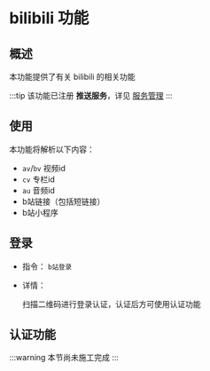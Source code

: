 # bilibili 功能

## 概述

本功能提供了有关 bilibili 的相关功能

:::tip
该功能已注册 **推送服务**，详见 [服务管理](../admin/task_manager.md)
:::

## 使用

本功能将解析以下内容：

- `av`/`bv` 视频id
- `cv` 专栏id
- `au` 音频id
- b站链接（包括短链接）
- b站小程序

## 登录

- 指令： `b站登录`

- 详情：

  扫描二维码进行登录认证，认证后方可使用认证功能

## 认证功能

:::warning
本节尚未施工完成
:::
